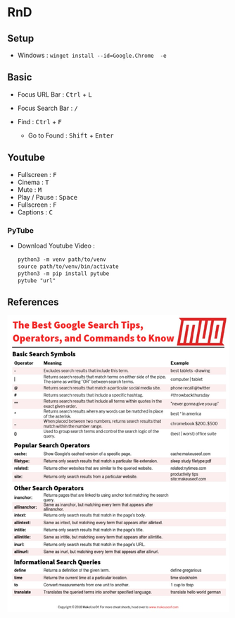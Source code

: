 # RnD


## Setup
- Windows : `winget install --id=Google.Chrome  -e`

## Basic
- Focus URL Bar :  <kbd>Ctrl</kbd> +  <kbd>L</kbd>
- Focus Search Bar :  <kbd>/</kbd>

- Find : <kbd>Ctrl</kbd> + <kbd>F</kbd> 
  - Go to Found : <kbd>Shift</kbd> + <kbd>Enter</kbd> 


## Youtube

- Fullscreen : <kbd>F</kbd> 
- Cinema : <kbd>T</kbd> 
- Mute : <kbd>M</kbd> 
- Play / Pause : <kbd>Space</kbd> 
- Fullscreen : <kbd>F</kbd> 
- Captions : <kbd>C</kbd> 

### PyTube
- Download Youtube Video :
  ```
  python3 -m venv path/to/venv
  source path/to/venv/bin/activate
  python3 -m pip install pytube
  pytube "url"
  ```

## References 

![GoogleSearchCheatSheet](static/GoogleSearchCheatSheet.jpg)



